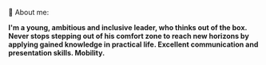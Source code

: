 👤 About me:

<b>I'm a young, ambitious and inclusive leader, who thinks out of the box. Never stops stepping out of his comfort zone to reach new horizons by applying gained knowledge in practical life. Excellent communication and presentation skills. Mobility.</b>
